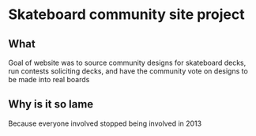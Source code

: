 # Skateboard community site project

## What
Goal of website was to source community designs for skateboard decks,
run contests soliciting decks, and have the community vote on designs
to be made into real boards

## Why is it so lame
Because everyone involved stopped being involved in 2013


